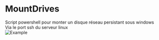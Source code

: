# MountDrives
Script powershell pour monter un disque réseau persistant sous windows   
Via le port ssh du serveur linux   
![Example](https://github.com/user-attachments/assets/cc66f657-64f2-407a-b9bd-c44739c82db4)
